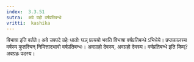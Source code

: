 ```yaml
---
index:  3.3.51
sutra:  अवे ग्रहो वर्षप्रतिबन्धे
vritti:  kashika 
---
```


विभाषा इति वर्तते। अवे उपपदे ग्रहेः धातोः घञ् प्रत्ययो भवति विभाषा वर्षप्रतिबन्धे ऽभिधेये। प्रप्तकालस्य वर्षस्य कुतश्चिन् निमित्तादभावो वर्षप्रतिबन्धः। अवग्राहो देवस्य, अवग्रहो देवस्य। वर्षप्रतिबन्धे इति किम्? अवग्रहः पदस्य।

